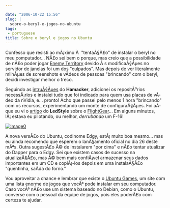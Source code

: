 ```yaml
---

date: "2006-10-22 15:56"
slug: |
  sobre-o-beryl-e-jogos-no-ubuntu
tags:
 - portuguese
title: Sobre o beryl e jogos no Ubuntu
---
```


Confesso que resisti ao mÃ¡ximo Ã  "tentaÃ§Ã£o" de instalar o beryl no
meu computador... NÃ£o sei bem o porque, mas creio que a possibilidade
de nÃ£o poder jogar [Enemy
Territory](http://ubuntugames.org/EnemyTerritory) devido Ã s
modificaÃ§Ãµes no servidor de janelas foi um dos "culpados". Mas depois
de ver literalmente milhÃµes de screenshots e vÃ­deos de pessoas
"brincando" com o beryl, decidi investigar melhor o treco.

Seguindo as
[intruÃ§Ãµes](http://hamacker.wordpress.com/2006/10/19/aiglx-beryl-no-ubuntu-edgy-610/)
do **Hamacker**, adicionei os repositÃ³rios necessÃ¡rios e instalei tudo
que foi indicado para quem usa placas de vÃ­deo da nVidia, e... pronto!
Acho que passei pelo menos 1 hora "brincando" com os recursos,
experimentando um monte de configuraÃ§Ãµes. Foi aÃ­ que eu vi o
[artigo](http://www.tuxresources.org/blog/?p=103) do **LedStyle** sobre
o [FlightGear](http://ubuntugames.org/FlightGear)... Em alguns minutos,
lÃ¡ estava eu pilotando, ou melhor, *derrubando* um F-16!

[![image0](http://static.flickr.com/89/276234789_774f3399d1.jpg)](http://static.flickr.com/89/276234789_774f3399d1_b.jpg)

A nova versÃ£o do Ubuntu, codinome Edgy, estÃ¡ muito boa mesmo... mas eu
ainda recomendo que esperem o lanÃ§amento oficial no dia 26 deste mÃªs.
Outra sugestÃ£o Ã© de instalarem "por cima" e nÃ£o tentar atualizar do
Dapper para o Edgy. Sei que existem casos de sucesso na atualizaÃ§Ã£o,
mas Ã© bem mais confiÃ¡vel armazenar seus dados importantes em um CD e
copiÃ¡-los depois em uma instalaÃ§Ã£o "quentinha, saÃ­da do forno."

Vou aproveitar a chance e lembrar que existe o [Ubuntu
Games](http://ubuntugames.org/), um site com uma lista enorme de jogos
que vocÃª pode instalar em seu computador. Caso vocÃª nÃ£o use um
sistema baseado no Debian, como o Ubuntu, converse com o pessoal da
equipe de jogos, pois eles poderÃ£o com certeza te ajudar.
